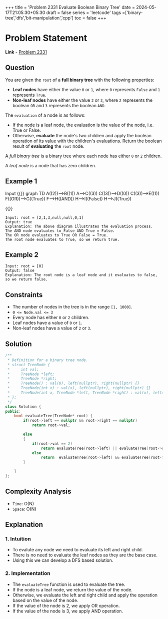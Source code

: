 +++
title = 'Problem 2331 Evaluate Boolean Binary Tree'
date = 2024-05-17T21:05:30+05:30
draft = false
series = 'leetcode'
tags =['binary-tree','dfs','bit-manipulation','cpp']
toc = false
+++

# Problem Statement

**Link** - [Problem 2331](https://leetcode.com/problems/evaluate-boolean-binary-tree/description/)

## Question

You are given the `root` of a **full binary tree** with the following properties:

- **Leaf nodes** have either the value `0` or `1`, where `0` represents `False` and `1` represents `True`.
- **Non-leaf nodes** have either the value `2` or `3`, where `2` represents the boolean `OR` and `3` represents the boolean `AND`.

The `evaluation` of a node is as follows:

- If the node is a leaf node, the evaluation is the value of the node, i.e. True or False.
- Otherwise, **evaluate** the node's two children and apply the boolean operation of its value with the children's evaluations.
  Return the boolean result of **evaluating** the `root` node.

A _full binary tree_ is a binary tree where each node has either `0` or `2` children.

A _leaf node_ is a node that has zero children.

## Example 1

Input
{{<mermaid>}}
graph TD
A((2))-->B((1))
A-->C((3))
C((3))-->D((0))
C((3))-->E((1))
F((OR))-->G((True))
F-->H((AND))
H-->I((False))
H-->J((True))

{{</mermaid>}}

```text
Input: root = [2,1,3,null,null,0,1]
Output: true
Explanation: The above diagram illustrates the evaluation process.
The AND node evaluates to False AND True = False.
The OR node evaluates to True OR False = True.
The root node evaluates to True, so we return true.
```

## Example 2

```text
Input: root = [0]
Output: false
Explanation: The root node is a leaf node and it evaluates to false, so we return false.
```

## Constraints

- The number of nodes in the tree is in the range `[1, 1000]`.
- `0 <= Node.val <= 3`
- Every node has either `0` or `2` children.
- Leaf nodes have a value of `0` or `1`.
- Non-leaf nodes have a value of `2` or `3`.

## Solution

```cpp
/**
 * Definition for a binary tree node.
 * struct TreeNode {
 *     int val;
 *     TreeNode *left;
 *     TreeNode *right;
 *     TreeNode() : val(0), left(nullptr), right(nullptr) {}
 *     TreeNode(int x) : val(x), left(nullptr), right(nullptr) {}
 *     TreeNode(int x, TreeNode *left, TreeNode *right) : val(x), left(left), right(right) {}
 * };
 */
class Solution {
public:
    bool evaluateTree(TreeNode* root) {
        if(root->left == nullptr && root->right == nullptr)
            return root->val;

        else
        {
            if(root->val == 2)
                return evaluateTree(root->left) || evaluateTree(root->right);
            else
                return  evaluateTree(root->left) && evaluateTree(root->right);
        }

    }
};
```

## Complexity Analysis

- `Time`: O(N)
- `Space`: O(N)

## Explanation

### 1. Intuition

- To evalute any node we need to evaluate its left and right child.
- There is no need to evaluate the leaf nodes as they are the base case.
- Using this we can develop a DFS based solution.

### 2. Implementation

- The `evaluateTree` function is used to evaluate the tree.
- If the node is a leaf node, we return the value of the node.
- Otherwise, we evaluate the left and right child and apply the operation based on the value of the node.
- If the value of the node is 2, we apply OR operation.
- If the value of the node is 3, we apply AND operation.
